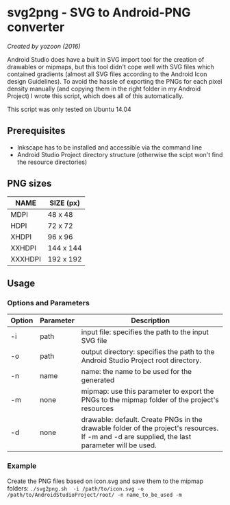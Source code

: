 # svg2png - SVG to Android-PNG converter
*Created by yozoon (2016)*

Android Studio does have a built in SVG import tool for the creation of drawables or mipmaps, 
but this tool didn't cope well with SVG files which contained gradients (almost all SVG files
according to the Android Icon design Guidelines). To avoid the hassle of exporting the PNGs for
each pixel density manually (and copying them in the right folder in my Android Project) I wrote 
this script, which does all of this automatically. 

This script was only tested on Ubuntu 14.04

## Prerequisites
* Inkscape has to be installed and accessible via the command line
* Android Studio Project directory structure (otherwise the scipt won't find the resource 
  directories)

## PNG sizes

| NAME    | SIZE (px)  |
| ------- | -----------|
| MDPI    | 48 x 48    |
| HDPI    | 72 x 72    |
| XHDPI   | 96 x 96    |
| XXHDPI  | 144 x 144  |
| XXXHDPI | 192 x 192  |

## Usage
### Options and Parameters
| Option | Parameter | Description |
| ------ | --------- | ----------- |
| -i     | path      | input file: specifies the path to the input SVG file |
| -o     | path      | output directory: specifies the path to the Android Studio Project root directory. |
| -n     | name      | name: the name to be used for the generated | 
| -m     | none      | mipmap: use this parameter to export the PNGs to the mipmap folder of the project's resources |
| -d     | none      | drawable: default. Create PNGs in the drawable folder of the project's resources. If -m and -d are supplied, the last parameter will be used. |

### Example
Create the PNG files based on icon.svg and save them to the mipmap folders:
`./svg2png.sh  -i /path/to/icon.svg -o /path/to/AndroidStudioProject/root/ -n name_to_be_used -m`
